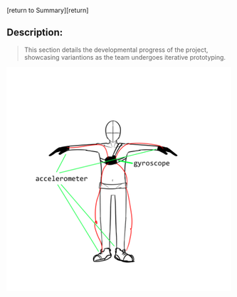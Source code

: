 [return to Summary][return]

## Description:

> This section details the developmental progress of the project, showcasing variantions as the team undergoes iterative prototyping. 

![](images/wearable_draft.png)